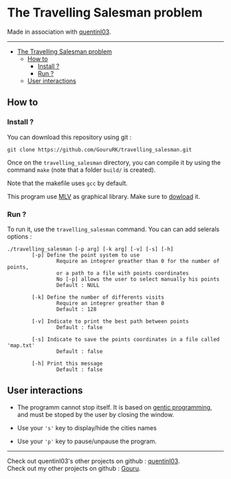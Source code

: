 # The Travelling Salesman problem

Made in association with [quentinl03](https://github.com/quentinl03).
___

- [The Travelling Salesman problem](#the-travelling-salesman-problem)
  - [How to](#how-to)
    - [Install ?](#install-)
    - [Run ?](#run-)
  - [User interactions](#user-interactions)

## How to

### Install ?

You can download this repository using git : 
```git
git clone https://github.com/GouruRK/travelling_salesman.git
```

Once on the `travelling_salesman` directory, you can compile it by using the command `make` (note that a folder `build/` is created).

Note that the makefile uses `gcc` by default.

This program use [MLV](http://www-igm.univ-mlv.fr/~boussica/mlv/api/French/html/index.html) as graphical library. Make sure to [dowload](http://www-igm.univ-mlv.fr/~boussica/mlv/api/English/html/download.html) it.

### Run ?

To run it, use the `travelling_salesman` command. You can can add selerals options : 

```
./travelling_salesman [-p arg] [-k arg] [-v] [-s] [-h]
        [-p] Define the point system to use
                Require an integrer greather than 0 for the number of points, 
                or a path to a file with points coordinates
                No [-p] allows the user to select manually his points
                Default : NULL

        [-k] Define the number of differents visits
                Require an integrer greather than 0
                Default : 128

        [-v] Indicate to print the best path between points
                Default : false

        [-s] Indicate to save the points coordinates in a file called 'map.txt'
                Default : false

        [-h] Print this message
                Default : false
```

## User interactions

* The programm cannot stop itself. It is based on [gentic programming](https://en.wikipedia.org/wiki/Genetic_programming), and must be stoped by the user by closing the window.

* Use your `'s'` key to display/hide the cities names

* Use your `'p'` key to pause/unpause the program.

___

Check out quentinl03's other projects on github : [quentinl03](https://github.com/quentinl03).  
Check out my other projects on github : [Gouru](https://github.com/GouruRK/).